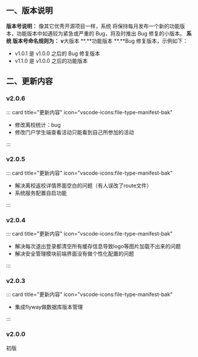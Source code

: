 ## 一、版本说明

**版本号说明：** 像其它优秀开源项目一样，系统 将保持每月发布一个新的功能版本，功能版本中如遇较为紧急或严重的 Bug，将及时推出 Bug 修复的小版本。
**系统 版本号命名规则为：** **v**大版本 **.**功能版本 **.**Bug 修复版本，示例如下：

- v1.0.1 是 v1.0.0 之后的 Bug 修复版本
- v1.1.0 是 v1.0.0 之后的功能版本

## 二、更新内容



### v2.0.6



::: card title="更新内容" icon="vscode-icons:file-type-manifest-bak" 

- 修改离校统计：bug
- 修改门户学生端查看活动只能看到自己所参加的活动

 :::





### v2.0.5



::: card title="更新内容" icon="vscode-icons:file-type-manifest-bak" 

- 解决离校返校详情界面空白的问题（有人误改了route文件）
- 系统服务配置自启功能

 :::







### v2.0.4



::: card title="更新内容" icon="vscode-icons:file-type-manifest-bak" 

- 解决每次退出登录都清空所有缓存信息导致logo等图片加载不出来的问题
- 解决安全管理模块前端界面没有做个性化配置的问题

 :::



### v2.0.3



::: card title="更新内容" icon="vscode-icons:file-type-manifest-bak" 

- 集成flyway做数据库版本管理

 :::



### v2.0.0

初版







